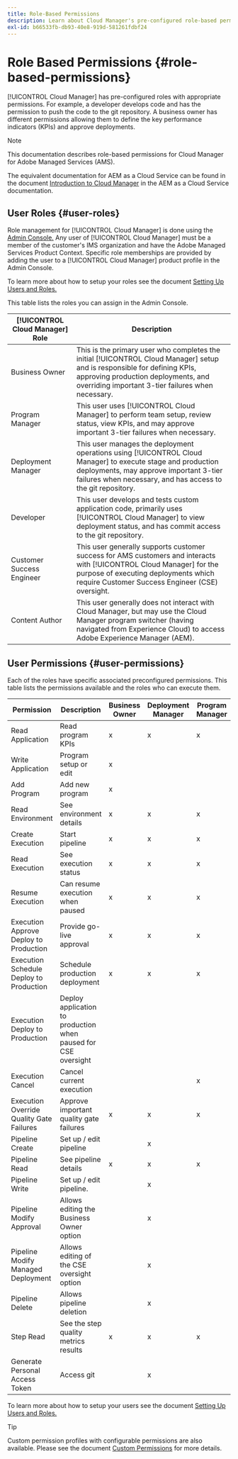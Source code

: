 ```yaml
---
title: Role-Based Permissions
description: Learn about Cloud Manager's pre-configured role-based permissions to manage access to your cloud resources.
exl-id: b66533fb-db93-40e8-919d-581261fdbf24
---
```


# Role Based Permissions {#role-based-permissions}

[!UICONTROL Cloud Manager] has pre-configured roles with appropriate permissions. For example, a developer develops code and has the permission to push the code to the git repository. A business owner has different permissions allowing them to define the key performance indicators (KPIs) and approve deployments.

>[!NOTE]
>
>This documentation describes role-based permissions for Cloud Manager for Adobe Managed Services (AMS).
>
>The equivalent documentation for AEM as a Cloud Service can be found in the document [Introduction to Cloud Manager](https://experienceleague.adobe.com/docs/experience-manager-cloud-service/content/onboarding/concepts/cloud-manager-introduction.html#role-based-permissions) in the AEM as a Cloud Service documentation.

## User Roles {#user-roles}

Role management for [!UICONTROL Cloud Manager] is done using the [Admin Console.](https://helpx.adobe.com/enterprise/using/admin-console.html) Any user of [!UICONTROL Cloud Manager] must be a member of the customer's IMS organization and have the Adobe Managed Services Product Context. Specific role memberships are provided by adding the user to a [!UICONTROL Cloud Manager] product profile in the Admin Console.

To learn more about how to setup your roles see the document [Setting Up Users and Roles.](/help/requirements/users-and-roles.md)

This table lists the roles you can assign in the Admin Console.

| [!UICONTROL Cloud Manager] Role |Description |
|---|---|
| Business Owner |This is the primary user who completes the initial [!UICONTROL Cloud Manager] setup and is responsible for defining KPIs, approving production deployments, and overriding important 3-tier failures when necessary. |
| Program Manager |This user uses [!UICONTROL Cloud Manager] to perform team setup, review status, view KPIs, and may approve important 3-tier failures when necessary. |
| Deployment Manager |This user manages the deployment operations using [!UICONTROL Cloud Manager] to execute stage and production deployments, may approve important 3-tier failures when necessary, and has access to the git repository. |
| Developer |This user develops and tests custom application code, primarily uses [!UICONTROL Cloud Manager] to view deployment status, and has commit access to the git repository. |
| Customer Success Engineer |This user generally supports customer success for AMS customers and interacts with [!UICONTROL Cloud Manager] for the purpose of executing deployments which require Customer Success Engineer (CSE) oversight. |
| Content Author | This user generally does not interact with Cloud Manager, but may use the Cloud Manager program switcher (having navigated from Experience Cloud) to access Adobe Experience Manager (AEM). |

## User Permissions {#user-permissions}

Each of the roles have specific associated preconfigured permissions. This table lists the permissions available and the roles who can execute them.


|Permission|Description|Business Owner|Deployment Manager|Program Manager|Developer|CSE|
|--- |--- |--- |--- |--- |--- |--- |
|Read Application|Read program KPIs|x|x|x|x|x|
|Write Application|Program setup or edit|x|||||
|Add Program|Add new program|x|||||
|Read Environment|See environment details|x|x|x|x|x|
|Create Execution|Start pipeline|x|x|x|||
|Read Execution|See execution status|x|x|x|x|x|
|Resume Execution|Can resume execution when paused|x|x|x||x|
|Execution Approve Deploy to Production|Provide go-live approval|x|x|x|||
|Execution Schedule Deploy to Production|Schedule production deployment|x|x|x||x|
|Execution Deploy to Production|Deploy application to production when paused for CSE oversight|||||x|
|Execution Cancel|Cancel current execution|||x|||
|Execution Override Quality Gate Failures|Approve important quality gate failures|x|x|x|||
|Pipeline Create|Set up / edit pipeline||x||||
|Pipeline Read|See pipeline details|x|x|x|x|x|
|Pipeline Write|Set up / edit pipeline.||x||||
|Pipeline Modify Approval|Allows editing the Business Owner option||x||||
|Pipeline Modify Managed Deployment|Allows editing of the CSE oversight option||x||||
|Pipeline Delete|Allows pipeline deletion||x||||
|Step Read|See the step quality metrics results|x|x|x|x|x|
|Generate Personal Access Token|Access git||x||x||

To learn more about how to setup your users see the document [Setting Up Users and Roles.](/help/requirements/users-and-roles.md)

>[!TIP]
>
>Custom permission profiles with configurable permissions are also available. Please see the document [Custom Permissions](/help/using/custom-permissions.md) for more details.
